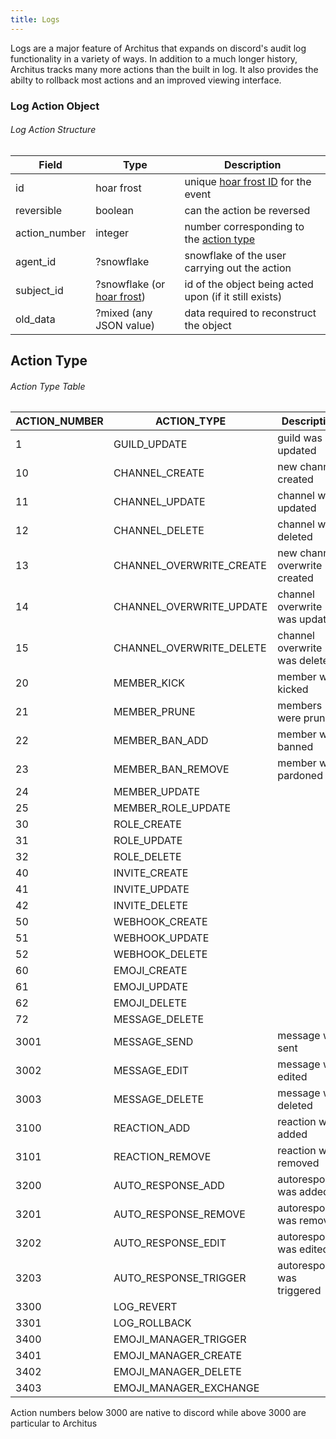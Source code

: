 ```yaml
---
title: Logs
---
```


Logs are a major feature of Architus that expands on discord's audit log functionality in a variety of ways. In addition to a much longer history, Architus tracks many more actions than the built in log. It also provides the abilty to rollback most actions and an improved viewing interface.


### Log Action Object

###### Log Action Structure
| Field               | Type        | Description                                                             |
| ------------------- | ----------- | ----------------------------------------------------------------------- |
| id                  | hoar frost  | unique [hoar frost ID](../../api-reference/#hoar-frost) for the event         |
| reversible          | boolean     | can the action be reversed                                              |
| action_number       | integer     | number corresponding to the [action type](#action-type)       |
| agent_id            | ?snowflake  | snowflake of the user carrying out the action |
| subject_id          | ?snowflake (or [hoar frost](../../api-reference/#hoar-frost))  | id of the object being acted upon (if it still exists) |
| old_data            | ?mixed (any JSON value) | data required to reconstruct the object |

## Action Type

###### Action Type Table
| ACTION_NUMBER   | ACTION_TYPE         | Description                                                             |
| --------------- | ------------------- | ----------------------------------------------------------------------- |
| 1 | GUILD_UPDATE | guild was updated |
| 10 | CHANNEL_CREATE | new channel created |
| 11 | CHANNEL_UPDATE | channel was updated |
| 12 | CHANNEL_DELETE | channel was deleted |
| 13 | CHANNEL_OVERWRITE_CREATE | new channel overwrite created |
| 14 | CHANNEL_OVERWRITE_UPDATE | channel overwrite was updated |
| 15 | CHANNEL_OVERWRITE_DELETE | channel overwrite was deleted |
| 20 | MEMBER_KICK | member was kicked |
| 21 | MEMBER_PRUNE | members were pruned |
| 22 | MEMBER_BAN_ADD | member was banned|
| 23 | MEMBER_BAN_REMOVE | member was pardoned |
| 24 | MEMBER_UPDATE ||
| 25 | MEMBER_ROLE_UPDATE ||
| 30 | ROLE_CREATE ||
| 31 | ROLE_UPDATE ||
| 32 | ROLE_DELETE ||
| 40 | INVITE_CREATE||
| 41 | INVITE_UPDATE ||
| 42 | INVITE_DELETE ||
| 50 | WEBHOOK_CREATE ||
| 51 |WEBHOOK_UPDATE ||
| 52 | WEBHOOK_DELETE ||
| 60 | EMOJI_CREATE ||
| 61 | EMOJI_UPDATE ||
| 62 | EMOJI_DELETE ||
| 72 | MESSAGE_DELETE ||
| 3001 | MESSAGE_SEND | message was sent |
| 3002 | MESSAGE_EDIT | message was edited|
| 3003 | MESSAGE_DELETE | message was deleted |
| 3100 | REACTION_ADD| reaction was added |
| 3101 | REACTION_REMOVE| reaction was removed |
| 3200 | AUTO_RESPONSE_ADD   | autoresponse was added|
| 3201 | AUTO_RESPONSE_REMOVE    | autorespones was removed |
| 3202 | AUTO_RESPONSE_EDIT  | autoresponse was edited |
| 3203 | AUTO_RESPONSE_TRIGGER   | autoresponse was triggered |
| 3300 | LOG_REVERT  ||
| 3301 | LOG_ROLLBACK    ||
| 3400 | EMOJI_MANAGER_TRIGGER   ||
| 3401 | EMOJI_MANAGER_CREATE    ||
| 3402 | EMOJI_MANAGER_DELETE    ||
| 3403 | EMOJI_MANAGER_EXCHANGE  ||

<Alert type="info">

Action numbers below 3000 are native to discord while above 3000 are particular to Architus

</Alert>
